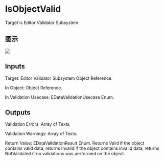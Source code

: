 # IsObjectValid

Target is Editor Validator Subsystem

## 图示

![]($-20221218-18015498.png)

## Inputs

Target: Editor Validator Subsystem Object Reference.

In Object: Object Reference.

In Validation Usecase: EDataValidationUsecase Enum.  

## Outputs

Validation Errors: Array of Texts.

Validation Warnings: Array of Texts.

Return Value: EDataValidationResult Enum. Returns Valid if the object contains valid data; returns Invalid if the object contains invalid data; returns NotValidated if no validations was performed on the object.

